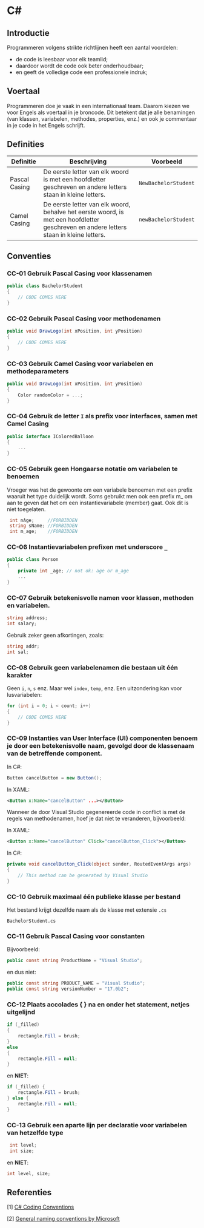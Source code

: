 # C#

## Introductie

Programmeren volgens strikte richtlijnen heeft een aantal voordelen: 
- de code is leesbaar voor elk teamlid; 
- daardoor wordt de code ook beter onderhoudbaar; 
- en geeft de volledige code een professionele indruk;

## Voertaal
Programmeren doe je vaak in een internationaal team. Daarom kiezen we voor 
Engels als voertaal in je broncode. Dit betekent dat je alle benamingen (van 
klassen, variabelen, methodes, properties, enz.) en ook je commentaar in je 
code in het Engels schrijft.

## Definities

| Definitie      | Beschrijving | Voorbeeld |
| ---        |    ----  |    ----  |
| Pascal Casing | De eerste letter van elk woord is met een hoofdletter geschreven en andere letters staan in kleine letters. | `NewBachelorStudent` |
| Camel Casing   | De eerste letter van elk woord, behalve het eerste woord, is met een hoofdletter geschreven en andere letters staan in kleine letters. | `newBachelorStudent` |

## Conventies

### CC-01 Gebruik Pascal Casing voor klassenamen

```csharp
public class BachelorStudent
{
    // CODE COMES HERE
}
```

### CC-02 Gebruik Pascal Casing voor methodenamen

```csharp
public void DrawLogo(int xPosition, int yPosition)
{
	// CODE COMES HERE
} 
```

### CC-03 Gebruik Camel Casing voor variabelen en methodeparameters

```csharp
public void DrawLogo(int xPosition, int yPosition)
{
    Color randomColor = ...;
}
``` 

### CC-04 Gebruik de letter `I` als prefix voor interfaces, samen met Camel Casing

```csharp
public interface IColoredBalloon
{
    ...
}
```

### CC-05 Gebruik geen Hongaarse notatie om variabelen te benoemen

 Vroeger was het de gewoonte om een variabele benoemen met een prefix waaruit het type 
 duidelijk wordt. Soms gebruikt men ook een prefix m_ om aan te geven dat het om een 
 instantievariabele (member) gaat. Ook dit is niet toegelaten. 

```csharp
 int nAge;     //FORBIDDEN 
 string sName; //FORBIDDEN
 int m_age;    //FORBIDDEN
 ```

### CC-06 Instantievariabelen prefixen met underscore `_`

```csharp
public class Person
{
	private int _age; // not ok: age or m_age
	...
}
```

### CC-07 Gebruik betekenisvolle namen voor klassen, methoden en variabelen.

```csharp
string address; 
int salary;
```

Gebruik zeker geen afkortingen, zoals: 
```csharp
string addr; 
int sal; 
```

### CC-08 Gebruik geen variabelenamen die bestaan uit één karakter

Geen `i`, `n`, `s` enz. Maar wel `index`, `temp`, enz. 
Een uitzondering kan voor lusvariabelen: 

```csharp
for (int i = 0; i < count; i++)
{
    // CODE COMES HERE
} 
```

### CC-09 Instanties van User Interface (UI) componenten benoem je door een betekenisvolle naam, gevolgd door de klassenaam van de betreffende component.

In C#:
```csharp
Button cancelButton = new Button();
```

In XAML:
```xml
<Button x:Name="cancelButton" ...></Button>
```

Wanneer de door Visual Studio gegenereerde code in conflict is met de regels van 
methodenamen, hoef je dat niet te veranderen, bijvoorbeeld:

In XAML:
```xml
<Button x:Name="cancelButton" Click="cancelButton_Click"></Button>
```

In C#:
```csharp
private void cancelButton_Click(object sender, RoutedEventArgs args)
{
    // This method can be generated by Visual Studio
}
```

### CC-10 Gebruik maximaal één publieke klasse per bestand
Het bestand krijgt dezelfde naam als de klasse met extensie `.cs`

```
BachelorStudent.cs
```

### CC-11 Gebruik Pascal Casing voor constanten
Bijvoorbeeld:

```csharp
public const string ProductName = "Visual Studio";
```

en dus niet:

```csharp
public const string PRODUCT_NAME = "Visual Studio";
public const string versionNumber = "17.0b2";
```
 
 ### CC-12 Plaats accolades { } na en onder het statement, netjes uitgelijnd

```csharp
if (_filled)
{
    rectangle.Fill = brush;
}
else
{
    rectangle.Fill = null;
}
``` 

en  **NIET**: 
```csharp
if (_filled) {
    rectangle.Fill = brush;
} else {
    rectangle.Fill = null;
}
``` 

### CC-13 Gebruik een aparte lijn per declaratie voor variabelen van hetzelfde type

```csharp
 int level; 
 int size;
```  
en **NIET**:

```csharp
int level, size; 
```

## Referenties

[1] [C# Coding Conventions](https://learn.microsoft.com/en-us/dotnet/csharp/fundamentals/coding-style/coding-conventions)

[2] [General naming conventions by Microsoft](https://docs.microsoft.com/en-us/dotnet/standard/design-guidelines/general-naming-conventions)